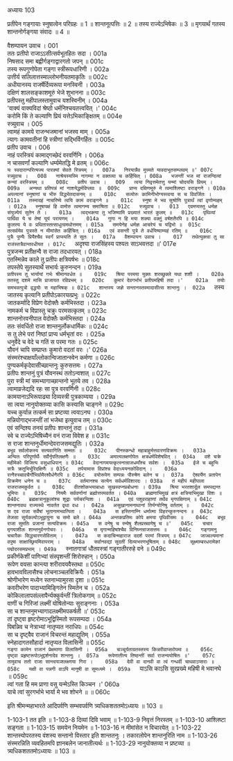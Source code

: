 अध्यायः 103

प्रतीपेन गङ्गायाः स्नुषात्वेन परिग्रहः ॥ 1 ॥ शान्तनूत्पत्तिः ॥ 2 ॥ तस्य राज्येऽभिषेकः ॥ 3 ॥ मृगयार्थं गतस्य शान्तनोर्गङ्गया संवादः ॥ 4 ॥

वैशम्पायन उवाच ।	001  
ततः प्रतीपो राजाऽऽसीत्सर्वभूतहितः सदा ।	001a  
निषसाद समा बह्वीर्गङ्गाद्वारगतो जपन् ॥	001c  
तस्य रूपगुणोपेता गङ्गा स्त्रीरूपधारिणी ।	002a  
उत्तीर्य सलिलात्तस्माल्लोभनीयतमाकृतिः ॥	002c  
अधीयानस्य राजर्षेर्दिव्यरूपा मनस्विनी ।	003a  
दक्षिणं शालसङ्काशमूरुं भेजे शुभानना ॥	003c  
प्रतीपस्तु महीपालस्तामुवाच यशस्विनीम् ।	004a  
'वाक्यं वाक्यविदां श्रेष्ठो धर्मनिश्चयतत्त्ववित् ।'	004c  
करोमि किं ते कल्याणि प्रियं यत्तेऽभिकाङ्क्षितम् ॥	004e  
स्त्र्युवाच ।	005  
त्वामहं कामये राजन्भजमानां भजस्व माम् ।	005a  
त्यागः कामवतीनां हि स्त्रीणां सद्भिर्विगर्हितः ॥	005c  
प्रतीप उवाच ।	006  
नाहं परस्त्रियं कामाद्गच्छेदं वरवर्णिनि ।	006a  
न चासवर्णां कल्याणि धर्म्यमेतद्धि मे व्रतम् ॥	006c  
`यः स्वदारान्परित्यज्य पारक्यां सेवते स्त्रियम् ।	007a  
निरयान्नैव मुच्यते यावदाभूतसम्प्लवम् ॥'	007c  
स्त्र्युवाच ।	008  
नाश्रेयस्यस्मि नागम्या न वक्तव्या च कर्हिचित् ।	008a  
भजन्तीं भज मां राजन्दिव्यां कन्यां वरस्त्रियम् ॥	008c  
प्रतीप उवाच ।	009  
त्वया निवृत्तमेतत्तु यन्मां चोदयसि प्रियम् ।	009a  
अन्यथा प्रतिपन्नं मां नाशयेद्धर्मविप्लवः ॥	009c  
प्राप्य दक्षिणमूरुं मे त्वमाश्लिष्टा वराङ्गने ।	010a  
अपत्यानां स्नुषाणां च भीरु विद्ध्येतदासनम् ॥	010c  
सव्योरुः कामिनीभोग्यस्त्वया स च विवर्जितः ।	011a  
तस्मादहं नाचरिष्ये त्वयि कामं वराङ्गने ॥	011c  
स्नुषा मे भव सुश्रोणि पुत्रार्थं त्वां वृणोम्यहम् ।	012a  
स्नुषापक्षं हि वामोरु त्वमागम्य समाश्रिता ॥	012c  
स्त्र्युवाच ।	013  
एवमप्यस्तु धर्मज्ञ संयुज्येयं सुतेन ते ।	013a  
त्वद्भक्त्या तु भजिष्यामि प्रख्यातं भारतं कुलम् ॥	013c  
पृथिव्यां पार्थिवा ये च तेषां यूयं परायणम् ।	014a  
गुणा न हि मया शक्या वक्तुं वर्षशतैरपि ॥	014c  
कुलस्य ये वः प्रथितास्तत्साधुत्वमथोत्तमम् ।	015a  
समयेनेह धर्मज्ञ आचरेयं च यद्विभो ॥	015c  
तत्सर्वमेव पुत्रस्ते न मीमांसेत कर्हिचित् ।	016a  
एवं वसन्ती पुत्रे ते वर्धयिष्याम्यहं रतिम् ॥	016c  
पुत्रैः पुण्यैः प्रियैश्चैव स्वर्गं प्राप्स्यति ते सुतः ।	017a  
वैशम्पायन उवाच ।	017  
तथेत्युक्त्वा तु सा राजंस्तत्रैवान्तरधीयत ।	017c  
`अदृश्या राजसिंहस्य पश्यतः साऽभवत्तदा ॥'	017e  
पुत्रजन्म प्रतीक्षन्वै स राजा तदधारयत् ।	018a  
एतस्मिन्नेव काले तु प्रतीपः क्षत्रियर्षभः ॥	018c  
तपस्तेपे सुतस्यार्थे सभार्यः कुरुनन्दन ।	019a  
`प्रतीपस्य तु भार्यायां गर्भः श्रीमानवर्धत ॥	019c  
श्रिया परमया युक्तः शरच्छुक्ले यथा शशी ।	020a  
ततस्तु दशमे मासि प्राजायत रविप्रभम् ॥	020c  
कुमारं देवगर्भाभं प्रतीपमहिषी तदा ।'	021a  
तयोः समभवत्पुत्रो वृद्धयोः स महाभिषक् ॥	021c  
शान्तस्य जज्ञे सन्तानस्तस्मादासीत्स शान्तनुः ।	022a  
`तस्य जातस्य कृत्यानि प्रतीपोऽकारयत्प्रभुः ॥	022c  
जातकर्मादि विप्रेण वेदोक्तैः कर्मभिस्तदा ।	023a  
नामकर्म च विप्रास्तु चक्रुः परमसत्कृतम् ॥	023c  
शान्तनोरवनीपाल वेदोक्तैः कर्मभिस्तदा ।	024a  
ततः संवर्धितो राजा शान्तनुर्लोकधार्मिकः ॥	024c  
स तु लेभे परां निष्ठां प्राप्य धर्मभृतां वरः ।	025a  
धनुर्वेदे च वेदे च गतिं स परमा गतः ॥	025c  
यौवनं चापि सम्प्राप्तः कुमारो वदतां वरः ।'	026a  
संस्मरंश्चाक्षयाँल्लोकान्विजातान्स्वेन कर्मणा ॥	026c  
पुण्यकर्मकृदेवासीच्छान्तनुः कुरुसत्तमः ।	027a  
प्रतीपः शान्तनुं पुत्रं यौवनस्थं ततोऽन्वशात् ॥	027c  
पुरा स्त्री मां समभ्यागाच्छान्तनो भूतये तव ।	028a  
त्वामाव्रजेद्यदि रहः सा पुत्र वरवर्णिनी ॥	028c  
कामयानाऽभिरूपाढ्या दिव्यस्त्री पुत्रकाम्यया ।	029a  
सा त्वया नानुयोक्तव्या कासि कस्यासि चाङ्गने ॥	029c  
यच्च कुर्यान्न तत्कर्म सा प्रष्टव्या त्वयाऽनघ ।	030a  
मन्नियोगाद्भजन्तीं तां भजेथा इत्युवाच तम् ॥	030c  
एवं सन्दिश्य तनयं प्रतीपः शान्तनुं तदा ।	031a  
स्वे च राज्येऽभिषिच्यैनं वनं राजा विवेश ह ॥	031c  
स राजा शान्तनुर्धीमान्देवराजसमद्युतिः ।	032a  
`बभूव सर्वलोकस्य सत्यवागिति सम्मतः ॥	032c  
पीनस्कन्धो महाबाहुर्मत्तवारणविक्रमः ।	033a  
अन्वितः परिपूर्णार्थैः सर्वैर्नृपतिलक्षणैः ॥	033c  
अमात्यलक्षणोपेतः क्षत्रधर्मविशेषवित् ।	034a  
वशे चक्रे महीमेको विजित्य वसुधाधिपान् ॥	034c  
वेदानागमयत्कृत्स्नान्राजधर्मांश्च सर्वशः ।	035a  
ईजे च बहुभिः सत्रैः क्रतुभिर्भूरिदक्षिणैः ॥	035c  
तर्पयामास विप्रांश्च वेदाध्ययनकोविदान् ।	036a  
रत्नैरुच्चावचैर्गोभिर्ग्रामैरश्वैर्धनैरपि ॥	036c  
वयोरूपेण सम्पन्नः पौरुषेण बलेन च ।	037a  
ऐश्वर्येण प्रतापेन विक्रमेण धनेन च ॥	037c  
वर्तमानश्च सत्येन सर्वधर्मविशारदः ।	038a  
तं महीपं महीपाला राजराजमकुर्वत ॥	038c  
वीतशोकभयाबाधाः सुखस्वप्नप्रबोधनाः ।	039a  
श्रिया भरतशार्दूल समपद्यन्त भूमिपाः ॥	039c  
नियमैः सर्ववर्णानां ब्रह्मोत्तरमवर्तत ।	040a  
ब्राह्मणाभिमुखं क्षत्रं क्षत्रियाभिमुखा विशः ॥	040c  
ब्रह्मक्षत्रानुकूलांश्च शूद्राः पर्यचरन्विशः ।	041a  
एवं पशुवराहाणां तथैव मृगपक्षिणाम् ॥	041c  
शान्तनावथ राज्यस्थे नावर्तत वृथा वधः ।	042a  
असुखानामनाथानां तिर्यग्योनिषु वर्तताम् ॥	042c  
स एव राजा सर्वेषां भूतानामभवत्पिता ।	043a  
स हस्तिनाम्नि धर्मात्मा विहरन्कुरुनन्दनः ॥	043c  
तेजसा सूर्यकल्पोऽभूद्वायुना च समो बले ।	044a  
अन्तकप्रतिमः कोपे क्षमया पृथिवीसमः ॥	044c  
बभूव राजा सुमतिः प्रजानां सत्यविक्रमः ।	045a  
स वनेषु च रम्येषु शैलप्रस्रवणेषु च ॥'	045c  
चचार मृगयाशीलः शान्तनुर्वनगोचरः ।	046a  
स मृगान्महिषांश्चैव विनिघ्नन्राजसत्तमः ॥	046c  
गङ्गामनु चचारैकः सिद्धचारणसेविताम् ।	047a  
स कदाचिन्महाराज ददर्श परमां स्त्रियम् ॥	047c  
जाज्वल्यमानां वपुषा साक्षाच्छ्रियमिवापराम् ।	048a  
सर्वानवद्यां सुदतीं दिव्याभरणभूषिताम् ॥	048c  
सूक्ष्माम्बरधरामेकां पद्मोदरसमप्रभाम् ।	049a  
`स्नातगात्रां धौतवस्त्रां गङ्गातीररुहे वने ॥	049c  
प्रकीर्णकेशीं पाणिभ्यां संस्पृशन्तीं शिरोरुहान् ।	050a  
रूपेण वयसा कान्त्या शरीरावयवैस्तथा ॥	050c  
हावभावविलासैश्च लोचनाञ्चलविक्रियैः ।	051a  
श्रोणीभारेण मध्येन स्तनाभ्यामुरसा दृशा ॥	051c  
कवरीभरेण पादाभ्यामिङ्गितेन स्मितेन च ।	052a  
कोकिलालापसंल्लापैर्न्यक्कुर्वन्तीं त्रिलोकगाम् ॥	052c  
वाणीं च गिरिजां लक्ष्मीं योषितोन्याः सुराङ्गनाः ।	053a  
सा च शान्तनुमभ्यागादलक्ष्मीमपकर्षती ॥'	053c  
तां दृष्ट्वा हृष्टरोमाऽभूद्विस्मितो रूपसम्पदा ।	054a  
पिबन्निव च नेत्राभ्यां नातृप्यत नराधिपः ॥	054c  
सा च दृष्ट्वैव राजानं विचरन्तं महाद्युतिम् ।	055a  
स्नेहादागतसौहार्दा नातृप्यत विलासिनी ॥	055c  
`गङ्गा कामेन राजानं प्रेक्षमाणा विलासिनी ।	056a  
चञ्चूर्यताग्रतस्तस्य किन्नरीवाप्सरोपमा ॥	056c  
दृष्ट्वा प्रहृष्टरूपोऽभूद्दर्शनादेव शान्तनुः ।	057a  
रूपेणातीत्य तिष्ठन्तीं सर्वा राजन्ययोषितः ॥'	057c  
तामुवाच ततो राजा सान्त्वयञ्श्लक्ष्णया गिरा ।	058a  
देवी वा दानवी वा त्वं गन्धर्वी चाथवाऽप्सराः ॥	058c  
यक्षी वा पन्नगी वाऽपि मानुषी वा सुमध्यमे ।	059a  
`याऽसि काऽसि सुरप्रख्ये महिषी मे भवानघे ॥	059c  
त्वां गता हि मम प्राणा वसु यन्मेऽस्ति किञ्चन ।'	060a  
याचे त्वां सुरगर्भाभे भार्या मे भव शोभने ॥ ॥	060c  

इति श्रीमन्महाभारते आदिपर्वणि सम्भवपर्वणि त्र्यधिकशततमोऽध्यायः ॥ 103 ॥

1-103-1 तत इति ॥ 1-103-8 दिव्यां दिवि भवाम् ॥ 1-103-9 निवृत्तं निरस्तम् ॥ 1-103-10 आश्लिष्टा सङ्गता ॥ 1-103-15 समयेन नियमेन ॥ 1-103-16 न मीमांसेत न विचारयेत् ॥ 1-103-22 शान्तस्योपरतस्य वंशस्य सन्तानो विस्तार इति शान्ततनुः । तकारलोपेन शान्तनुरिति नाम ॥ 1-103-26 संस्मरन्निति व्यवहितमपि ज्ञानबलेन जानातीत्यर्थः ॥ 1-103-29 नानुयोक्तव्या न प्रष्टव्या ॥ त्र्यधिकशततमोऽध्यायः ॥ 103 ॥
